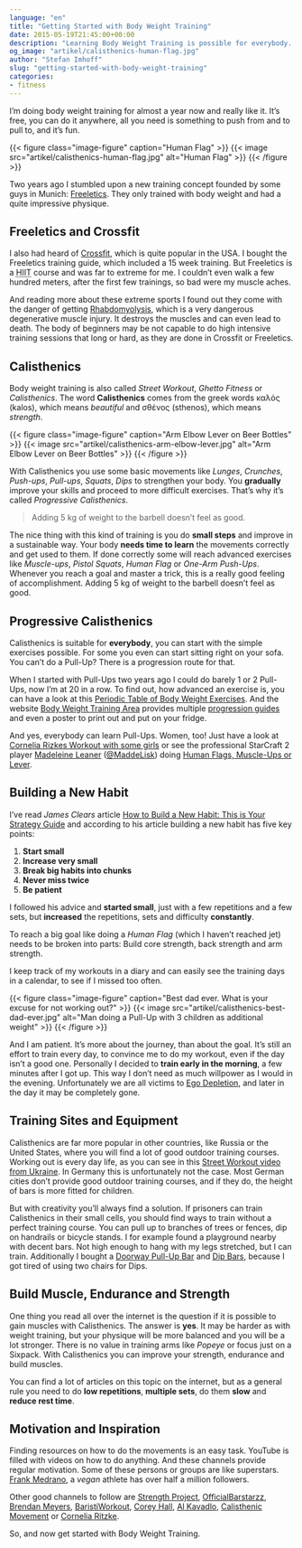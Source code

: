 ```yaml
---
language: "en"
title: "Getting Started with Body Weight Training"
date: 2015-05-19T21:45:00+00:00
description: "Learning Body Weight Training is possible for everybody. It’s free, you can do it anywhere, you need no gym or expensive equipment to train and you can improve constantly."
og_image: "artikel/calisthenics-human-flag.jpg"
author: "Stefan Imhoff"
slug: "getting-started-with-body-weight-training"
categories:
- fitness
---
```


I’m doing body weight training for almost a year now and really like it. It’s free, you can do it anywhere, all you need is something to push from and to pull to, and it’s fun.

{{< figure class="image-figure" caption="Human Flag" >}}
{{< image src="artikel/calisthenics-human-flag.jpg" alt="Human Flag" >}}
{{< /figure >}}

Two years ago I stumbled upon a new training concept founded by some guys in Munich: [Freeletics](https://www.freeletics.com/). They only trained with body weight and had a quite impressive physique.

## Freeletics and Crossfit

I also had heard of [Crossfit](https://www.crossfit.com/), which is quite popular in the USA. I bought the Freeletics training guide, which included a 15 week training. But Freeletics is a <abbr title="High-Intensity Interval Training">HIIT</abbr> course and was far to extreme for me. I couldn’t even walk a few hundred meters, after the first few trainings, so bad were my muscle aches.

And reading more about these extreme sports I found out they come with the danger of getting [Rhabdomyolysis](https://medium.com/@ericrobertson/crossfits-dirty-little-secret-97bcce70356d), which is a very dangerous degenerative muscle injury. It destroys the muscles and can even lead to death. The body of beginners may be not capable to do high intensive training sessions that long or hard, as they are done in Crossfit or Freeletics.

## Calisthenics

Body weight training is also called *Street Workout*, *Ghetto Fitness* or *Calisthenics*. The word **Calisthenics** comes from the greek words καλός (kalos), which means *beautiful* and σθένος (sthenos), which means *strength*.

{{< figure class="image-figure" caption="Arm Elbow Lever on Beer Bottles" >}}
{{< image src="artikel/calisthenics-arm-elbow-lever.jpg" alt="Arm Elbow Lever on Beer Bottles" >}}
{{< /figure >}}

With Calisthenics you use some basic movements like *Lunges*, *Crunches*, *Push-ups*, *Pull-ups*, *Squats*, *Dips* to strengthen your body. You **gradually** improve your skills and proceed to more difficult exercises. That’s why it’s called *Progressive Calisthenics*.

<blockquote lang="en" class="pullquote">
Adding 5 kg of weight to the barbell doesn’t feel as good.
</blockquote>

The nice thing with this kind of training is you do **small steps** and improve in a sustainable way. Your body **needs time to learn** the movements correctly and get used to them. If done correctly some will reach advanced exercises like *Muscle-ups*, *Pistol Squats*, *Human Flag* or *One-Arm Push-Ups*. Whenever you reach a goal and master a trick, this is a really good feeling of accomplishment. Adding 5 kg of weight to the barbell doesn’t feel as good.

## Progressive Calisthenics

Calisthenics is suitable for **everybody**, you can start with the simple exercises possible. For some you even can start sitting right on your sofa. You can’t do a Pull-Up? There is a progression route for that.

When I started with Pull-Ups two years ago I could do barely 1 or 2 Pull-Ups, now I’m at 20 in a row. To find out, how advanced an exercise is, you can have a look at this [Periodic Table of Body Weight Exercises](http://strength.stack52.com/periodic-table-of-bodyweight-exercises/). And the website [Body Weight Training Area](http://bodyweighttrainingarena.com/) provides multiple [progression guides](http://bodyweighttrainingarena.com/progressive-calisthenics/) and even a poster to print out and put on your fridge.

And yes, everybody can learn Pull-Ups. Women, too! Just have a look at [Cornelia Rizkes Workout with some girls](https://www.youtube.com/watch?v=FfClYaCzx5U) or see the professional StarCraft 2 player [Madeleine Leaner](https://www.youtube.com/user/MaddeLisk) ([@MaddeLisk](https://twitter.com/maddelisk)) doing [Human Flags, Muscle-Ups or Lever](https://www.youtube.com/watch?v=-ag2gAcbp9M).

## Building a New Habit

I’ve read *James Clears* article [How to Build a New Habit: This is Your Strategy Guide](https://jamesclear.com/habit-guide) and according to his article building a new habit has five key points:

1. **Start small**
2. **Increase very small**
3. **Break big habits into chunks**
4. **Never miss twice**
5. **Be patient**

I followed his advice and **started small**, just with a few repetitions and a few sets, but **increased** the repetitions, sets and difficulty **constantly**.

To reach a big goal like doing a *Human Flag* (which I haven’t reached jet) needs to be broken into parts: Build core strength, back strength and arm strength.

I keep track of my workouts in a diary and can easily see the training days in a calendar, to see if I missed too often.

{{< figure class="image-figure" caption="Best dad ever. What is your excuse for not working out?" >}}
{{< image src="artikel/calisthenics-best-dad-ever.jpg" alt="Man doing a Pull-Up with 3 children as additional weight" >}}
{{< /figure >}}

And I am patient. It’s more about the journey, than about the goal. It’s still an effort to train every day, to convince me to do my workout, even if the day isn’t a good one. Personally I decided to **train early in the morning**, a few minutes after I got up. This way I don’t need as much willpower as I would in the evening. Unfortunately we are all victims to [Ego Depletion](https://en.wikipedia.org/wiki/Ego_depletion), and later in the day it may be completely gone.

## Training Sites and Equipment

Calisthenics are far more popular in other countries, like Russia or the United States, where you will find a lot of good outdoor training courses. Working out is every day life, as you can see in this [Street Workout video from Ukraine](https://www.youtube.com/watch?v=bvLQZVnz5WM). In Germany this is unfortunately not the case. Most German cities don’t provide good outdoor training courses, and if they do, the height of bars is more fitted for children.

But with creativity you’ll always find a solution. If prisoners can train Calisthenics in their small cells, you should find ways to train without a perfect training course. You can pull up to branches of trees or fences, dip on handrails or bicycle stands. I for example found a playground nearby with decent bars. Not high enough to hang with my legs stretched, but I can train. Additionally I bought a [Doorway Pull-Up Bar](http://www.amazon.de/gp/product/B00EZ24BC2?ie=UTF8&tag=kogakurede-21&linkCode=as2&camp=1638&creative=6742&creativeASIN=3924862397) and [Dip Bars](http://www.amazon.de/gp/product/B0088I92VY?ie=UTF8&tag=kogakurede-21&linkCode=as2&camp=1638&creative=6742&creativeASIN=3924862397), because I got tired of using two chairs for Dips.

## Build Muscle, Endurance and Strength

One thing you read all over the internet is the question if it is possible to gain muscles with Calisthenics. The answer is **yes**. It may be harder as with weight training, but your physique will be more balanced and you will be a lot stronger. There is no value in training arms like *Popeye* or focus just on a Sixpack. With Calisthenics you can improve your strength, endurance and build muscles.

You can find a lot of articles on this topic on the internet, but as a general rule you need to do **low repetitions**, **multiple sets**, do them **slow** and **reduce rest time**.

## Motivation and Inspiration

Finding resources on how to do the movements is an easy task. YouTube is filled with videos on how to do anything. And these channels provide regular motivation. Some of these persons or groups are like superstars. [Frank Medrano]( https://www.youtube.com/watch?v=mvJHw64fxgQ), a *vegan* athlete has over half a million followers.

Other good channels to follow are [Strength Project](https://www.youtube.com/user/strengthproject), [OfficialBarstarzz](https://www.youtube.com/user/OfficialBarstarzz), [Brendan Meyers](https://www.youtube.com/user/leftyjrpro), [BaristiWorkout](https://www.youtube.com/user/baristiworkout), [Corey Hall](https://www.youtube.com/user/cth38881), [Al Kavadlo](https://www.youtube.com/user/alkavadlo), [Calisthenic Movement](https://www.youtube.com/user/Calisthenicmovement) or [Cornelia Ritzke](https://www.youtube.com/user/ConnyBerlin).

So, and now get started with Body Weight Training.
